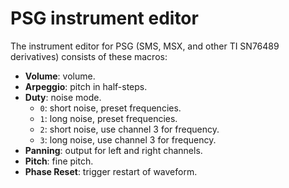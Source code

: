 # PSG instrument editor

The instrument editor for PSG (SMS, MSX, and other TI SN76489 derivatives) consists of these macros:

- **Volume**: volume.
- **Arpeggio**: pitch in half-steps.
- **Duty**: noise mode.
  - `0`: short noise, preset frequencies.
  - `1`: long noise, preset frequencies.
  - `2`: short noise, use channel 3 for frequency.
  - `3`: long noise, use channel 3 for frequency.
- **Panning**: output for left and right channels.
- **Pitch**: fine pitch.
- **Phase Reset**: trigger restart of waveform.